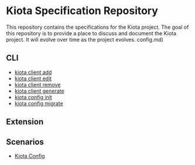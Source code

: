 # Kiota Specification Repository

This repository contains the specifications for the Kiota project. The goal of this repository is to provide a place to discuss and document the Kiota project. It will evolve over time as the project evolves.
config.md)

## CLI

* [kiota client add](./cli/client-add.md)
* [kiota client edit](./cli/client-edit.md)
* [kiota client remove](./cli/client-remove.md)
* [kiota client generate](./cli/client-generate.md)
* [kiota config init](./cli/config-init.md)
* [kiota config migrate](./cli/config-migrate.md)

## Extension

## Scenarios

* [Kiota Config](./scenarios/kiota.config.md)